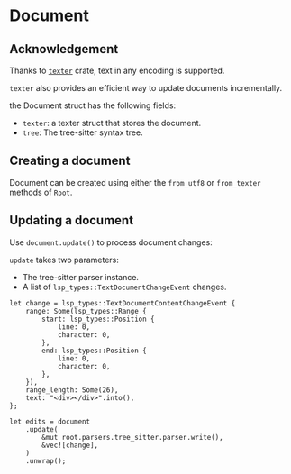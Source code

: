 # Document

## Acknowledgement

Thanks to [`texter`](https://github.com/airblast-dev/texter) crate, text in any encoding is supported.

`texter` also provides an efficient way to update documents incrementally.

the Document struct has the following fields:

 - `texter`: a texter struct that stores the document.
 - `tree`: The tree-sitter syntax tree.

## Creating a document

Document can be created using either the  `from_utf8` or `from_texter` methods of `Root`.

## Updating a document

Use `document.update()` to process document changes:

`update` takes two parameters:
 - The tree-sitter parser instance.
 - A list of `lsp_types::TextDocumentChangeEvent` changes.

```rust, ignore
let change = lsp_types::TextDocumentContentChangeEvent {
    range: Some(lsp_types::Range {
        start: lsp_types::Position {
            line: 0,
            character: 0,
        },
        end: lsp_types::Position {
            line: 0,
            character: 0,
        },
    }),
    range_length: Some(26),
    text: "<div></div>".into(),
};

let edits = document
    .update(
        &mut root.parsers.tree_sitter.parser.write(),
        &vec![change],
    )
    .unwrap();

```
